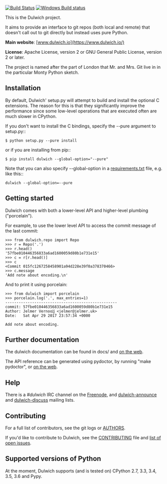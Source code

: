 [![Build Status](https://travis-ci.org/jelmer/dulwich.png?branch=master)](https://travis-ci.org/jelmer/dulwich)
[![Windows Build status](https://ci.appveyor.com/api/projects/status/mob7g4vnrfvvoweb?svg=true)](https://ci.appveyor.com/project/jelmer/dulwich/branch/master)

This is the Dulwich project.

It aims to provide an interface to git repos (both local and remote) that
doesn't call out to git directly but instead uses pure Python.

**Main website**: [www.dulwich.io](https://www.dulwich.io/)

**License**: Apache License, version 2 or GNU General Public License, version 2 or later.

The project is named after the part of London that Mr. and Mrs. Git live in
in the particular Monty Python sketch.

Installation
------------

By default, Dulwich' setup.py will attempt to build and install the optional C
extensions. The reason for this is that they significantly improve the performance
since some low-level operations that are executed often are much slower in CPython.

If you don't want to install the C bindings, specify the --pure argument to setup.py::

    $ python setup.py --pure install

or if you are installing from pip::

    $ pip install dulwich --global-option="--pure"

Note that you can also specify --global-option in a
[requirements.txt](https://pip.pypa.io/en/stable/reference/pip_install/#requirement-specifiers)
file, e.g. like this::

    dulwich --global-option=--pure

Getting started
---------------

Dulwich comes with both a lower-level API and higher-level plumbing ("porcelain").

For example, to use the lower level API to access the commit message of the
last commit:

    >>> from dulwich.repo import Repo
    >>> r = Repo('.')
    >>> r.head()
    '57fbe010446356833a6ad1600059d80b1e731e15'
    >>> c = r[r.head()]
    >>> c
    <Commit 015fc1267258458901a94d228e39f0a378370466>
    >>> c.message
    'Add note about encoding.\n'

And to print it using porcelain:

    >>> from dulwich import porcelain
    >>> porcelain.log('.', max_entries=1)
    --------------------------------------------------
    commit: 57fbe010446356833a6ad1600059d80b1e731e15
    Author: Jelmer Vernooĳ <jelmer@jelmer.uk>
    Date:   Sat Apr 29 2017 23:57:34 +0000

    Add note about encoding.

Further documentation
---------------------

The dulwich documentation can be found in docs/ and
[on the web](https://www.dulwich.io/docs/).

The API reference can be generated using pydoctor, by running "make pydoctor",
or [on the web](https://www.dulwich.io/apidocs).

Help
----

There is a *#dulwich* IRC channel on the [Freenode](https://www.freenode.net/), and
[dulwich-announce](https://groups.google.com/forum/#!forum/dulwich-announce)
and [dulwich-discuss](https://groups.google.com/forum/#!forum/dulwich-discuss)
mailing lists.

Contributing
------------

For a full list of contributors, see the git logs or [AUTHORS](AUTHORS).

If you'd like to contribute to Dulwich, see the [CONTRIBUTING](CONTRIBUTING.md)
file and [list of open issues](https://github.com/jelmer/dulwich/issues).

Supported versions of Python
----------------------------

At the moment, Dulwich supports (and is tested on) CPython 2.7, 3.3, 3.4, 3.5, 3.6 and Pypy.
